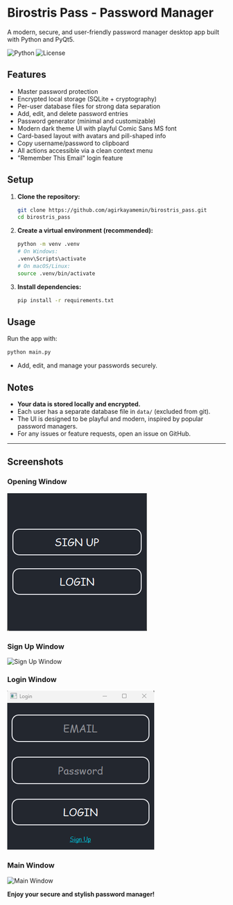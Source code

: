 # Birostris Pass - Password Manager

A modern, secure, and user-friendly password manager desktop app built with Python and PyQt5.

![Python](https://img.shields.io/badge/python-3.8%2B-blue)
![License](https://img.shields.io/badge/license-MIT-green)

## Features
- Master password protection
- Encrypted local storage (SQLite + cryptography)
- Per-user database files for strong data separation
- Add, edit, and delete password entries
- Password generator (minimal and customizable)
- Modern dark theme UI with playful Comic Sans MS font
- Card-based layout with avatars and pill-shaped info
- Copy username/password to clipboard
- All actions accessible via a clean context menu
- "Remember This Email" login feature

## Setup
1. **Clone the repository:**
   ```sh
   git clone https://github.com/agirkayamemin/birostris_pass.git
   cd birostris_pass
   ```
2. **Create a virtual environment (recommended):**
   ```sh
   python -m venv .venv
   # On Windows:
   .venv\Scripts\activate
   # On macOS/Linux:
   source .venv/bin/activate
   ```
3. **Install dependencies:**
   ```sh
   pip install -r requirements.txt
   ```

## Usage
Run the app with:
```sh
python main.py
```
- Add, edit, and manage your passwords securely.

## Notes
- **Your data is stored locally and encrypted.**
- Each user has a separate database file in `data/` (excluded from git).
- The UI is designed to be playful and modern, inspired by popular password managers.
- For any issues or feature requests, open an issue on GitHub.

---

## Screenshots

### Opening Window
![Opening Window](screenshots/opening.png)

### Sign Up Window
![Sign Up Window](screenshots/sign.png)

### Login Window
![Login Window](screenshots/login.png)

### Main Window
![Main Window](screenshots/sign.png)


**Enjoy your secure and stylish password manager!** 